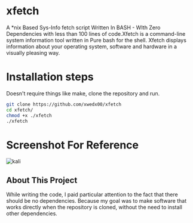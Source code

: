 # xfetch
A *nix Based Sys-Info fetch script Written In BASH - WIth Zero Dependencies with less than 100 lines of code.Xfetch is a command-line system information tool written in Pure bash for the shell. Xfetch displays information about your operating system, software and hardware in a visually pleasing way.

# Installation steps
Doesn't require things like make, clone the repository and run.
```bash
git clone https://github.com/xwedx00/xfetch
cd xfetch/
chmod +x ./xfetch
./xfetch
```
# Screenshot For Reference
![kali](https://user-images.githubusercontent.com/117844799/201059854-715ad09e-20fb-4489-89b8-d7742a22e94d.png)

## About This Project
While writing the code, I paid particular attention to the fact that there should be no dependencies. Because my goal was to make software that works directly when the repository is cloned, without the need to install other dependencies.
